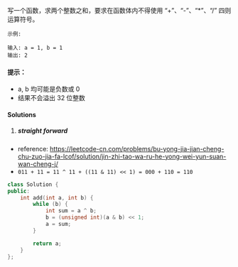 写一个函数，求两个整数之和，要求在函数体内不得使用 “+”、“-”、“*”、“/” 四则运算符号。

 

```
示例:

输入: a = 1, b = 1
输出: 2
```
 

#### 提示：

-    a, b 均可能是负数或 0
-    结果不会溢出 32 位整数

#### Solutions


1. ##### straight forward

- reference: https://leetcode-cn.com/problems/bu-yong-jia-jian-cheng-chu-zuo-jia-fa-lcof/solution/jin-zhi-tao-wa-ru-he-yong-wei-yun-suan-wan-cheng-j/
- `011 + 11 = 11 ^ 11 + ((11 & 11) << 1) = 000 + 110 = 110`

```c++
class Solution {
public:
    int add(int a, int b) {
        while (b) {
            int sum = a ^ b;
            b = (unsigned int)(a & b) << 1;
            a = sum;
        }

        return a;
    }
};
```